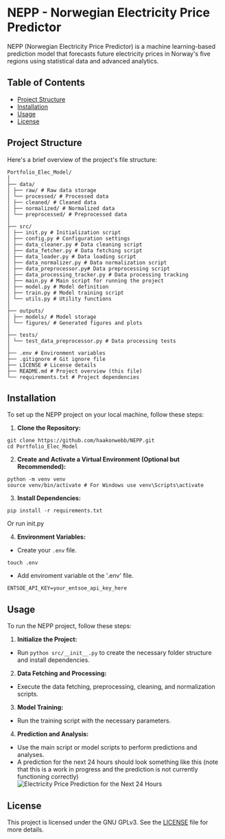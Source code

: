 # NEPP - Norwegian Electricity Price Predictor

NEPP (Norwegian Electricity Price Predictor) is a machine learning-based prediction model that forecasts future electricity prices in Norway's five regions using statistical data and advanced analytics.

## Table of Contents
- [Project Structure](#project-structure)
- [Installation](#installation)
- [Usage](#usage)
- [License](#license)

## Project Structure

Here's a brief overview of the project's file structure:
```
Portfolio_Elec_Model/
│
├── data/
│ ├── raw/ # Raw data storage
│ └── processed/ # Processed data
│ ├── cleaned/ # Cleaned data
│ ├── normalized/ # Normalized data
│ └── preprocessed/ # Preprocessed data
│
├── src/
│ ├── init.py # Initialization script
│ ├── config.py # Configuration settings
│ ├── data_cleaner.py # Data cleaning script
│ ├── data_fetcher.py # Data fetching script
│ ├── data_loader.py # Data loading script
│ ├── data_normalizer.py # Data normalization script
│ ├── data_preprocessor.py# Data preprocessing script
│ ├── data_processing_tracker.py # Data processing tracking
│ ├── main.py # Main script for running the project
│ ├── model.py # Model definition
│ ├── train.py # Model training script
│ └── utils.py # Utility functions
│
├── outputs/
│ ├── models/ # Model storage
│ └── figures/ # Generated figures and plots
│
├── tests/
│ └── test_data_preprocessor.py # Data processing tests
│
├── .env # Environment variables
├── .gitignore # Git ignore file
├── LICENSE # License details
├── README.md # Project overview (this file)
└── requirements.txt # Project dependencies
```

## Installation

To set up the NEPP project on your local machine, follow these steps:

1. **Clone the Repository:**
```
git clone https://github.com/haakonwebb/NEPP.git
cd Portfolio_Elec_Model
```

2. **Create and Activate a Virtual Environment (Optional but Recommended):**
```
python -m venv venv
source venv/bin/activate # For Windows use venv\Scripts\activate
```


3. **Install Dependencies:**
```
pip install -r requirements.txt
```
Or run init.py


4. **Environment Variables:**
- Create your `.env` file.
```
touch .env
```
- Add enviroment variable ot the '.env' file.
```
ENTSOE_API_KEY=your_entsoe_api_key_here
```

## Usage

To run the NEPP project, follow these steps:

1. **Initialize the Project:**
- Run `python src/__init__.py` to create the necessary folder structure and install dependencies.

2. **Data Fetching and Processing:**
- Execute the data fetching, preprocessing, cleaning, and normalization scripts.

3. **Model Training:**
- Run the training script with the necessary parameters.

4. **Prediction and Analysis:**
- Use the main script or model scripts to perform predictions and analyses.
- A prediction for the next 24 hours should look something like this (note that this is a work in progress and the prediction is not currently functioning correctly)
![Electricity Price Prediction for the Next 24 Hours](https://imgur.com/ObwlziJ.png)

## License

This project is licensed under the GNU GPLv3. See the [LICENSE](LICENSE) file for more details.
